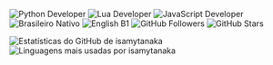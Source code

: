 ![Python Developer](https://img.shields.io/badge/Python_Developer-3776AB?style=flat&logo=python&logoColor=FFD43B&labelColor=1E1E1E&color=306998&fontFamily=Verdana&fontWeight=bold&borderRadius=20) ![Lua Developer](https://img.shields.io/badge/Lua_Developer-000080?style=flat&logo=lua&logoColor=FFFFFF&labelColor=191970&color=4169E1&fontFamily=Verdana&fontWeight=bold&borderRadius=20) ![JavaScript Developer](https://img.shields.io/badge/JavaScript_Developer-F7DF1E?style=flat&logo=javascript&logoColor=000000&labelColor=FFD700&color=FFA500&fontFamily=Verdana&fontWeight=bold&borderRadius=20) ![Brasileiro Nativo](https://img.shields.io/badge/Brasileiro_Nativo-008000?style=flat&logo=brave&logoColor=FFD700&labelColor=006400&color=32CD32&fontFamily=Verdana&fontWeight=bold&borderRadius=20) ![English B1](https://img.shields.io/badge/English-B1-FF4500?style=flat&logo=simple-icons&logoColor=FFFFFF&labelColor=FF6347&color=FF8C00&fontFamily=Verdana&fontWeight=bold&borderRadius=20) ![GitHub Followers](https://img.shields.io/github/followers/isamytanaka?style=flat&logo=github&logoColor=FFFFFF&label=Followers&color=FF1493&labelColor=8B008B&fontFamily=Verdana&fontWeight=bold&borderRadius=20) ![GitHub Stars](https://img.shields.io/github/stars/isamytanaka?style=flat&logo=github&logoColor=FFFFFF&label=Stars&color=FFD700&labelColor=FF8C00&fontFamily=Verdana&fontWeight=bold&borderRadius=20)

![Estatísticas do GitHub de isamytanaka](https://github-readme-stats.vercel.app/api?username=isamytanaka&show_icons=true&theme=radical)
![Linguagens mais usadas por isamytanaka](https://github-readme-stats.vercel.app/api/top-langs/?username=isamytanaka&layout=compact&theme=radical)